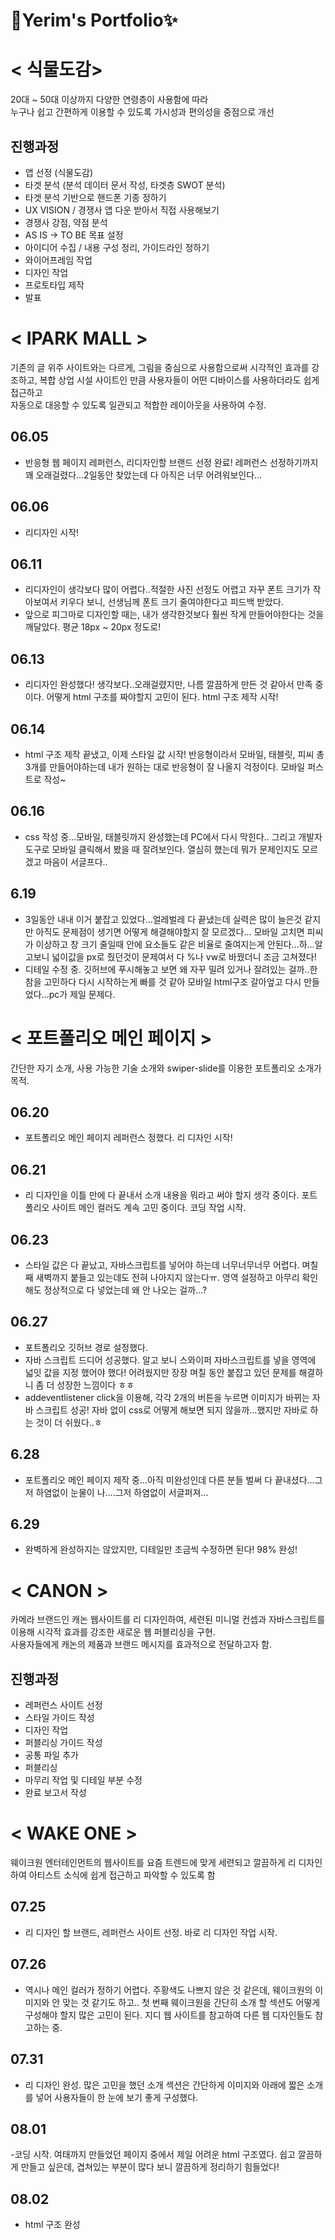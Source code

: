 # 🌈Yerim's Portfolio✨


# < 식물도감>
20대 ~ 50대 이상까지 다양한 연령층이 사용함에 따라  
누구나 쉽고 간편하게 이용할 수 있도록 가시성과 편의성을 중점으로 개선

## 진행과정
- 앱 선정 (식물도감)
- 타겟 분석 (분석 데이터 문서 작성, 타겟층 SWOT 분석)
-  타겟 분석 기반으로 핸드폰 기종 정하기
- UX VISION / 경쟁사 앱 다운 받아서 직접 사용해보기
- 경쟁사 강점, 약점 분석
- AS IS -> TO BE 목표 설정
- 아이디어 수집 / 내용 구성 정리, 가이드라인 정하기
- 와이어프레임 작업
- 디자인 작업
- 프로토타입 제작
- 발표

# < IPARK MALL >
기존의 글 위주 사이트와는 다르게, 그림을 중심으로 사용함으로써 시각적인 효과를 강조하고,  복합 상업 시설 사이트인 만큼 사용자들이 어떤 디바이스를 사용하더라도 쉽게 접근하고  
자동으로 대응할 수 있도록 일관되고 적합한 레이아웃을 사용하여 수정.

## 06.05
- 반응형 웹 페이지 레퍼런스, 리디자인할 브랜드 선정 완료! 레퍼런스 선정하기까지 꽤 오래걸렸다...2일동안 찾았는데 다 아직은 너무 어려워보인다...

## 06.06
- 리디자인 시작! 
  
## 06.11
- 리디자인이 생각보다 많이 어렵다..적절한 사진 선정도 어렵고 자꾸 폰트 크기가 작아보여서 키우다 보니, 선생님께 폰트 크기 줄여야한다고 피드백 받았다.
- 앞으로 피그마로 디자인할 때는, 내가 생각한것보다 훨씬 작게 만들어야한다는 것을 깨달았다. 평균 18px ~ 20px 정도로!

## 06.13
- 리디자인 완성했다! 생각보다..오래걸렸지만, 나름 깔끔하게 만든 것 같아서 만족 중이다. 어떻게 html 구조를 짜야할지 고민이 된다. html 구조 제작 시작!

## 06.14
- html 구조 제작 끝냈고, 이제 스타일 값 시작! 반응형이라서 모바일, 태블릿, 피씨 총 3개를 만들어야하는데 내가 원하는 대로 반응형이 잘 나올지 걱정이다. 모바일 퍼스트로 작성~

## 06.16 
- css 작성 중...모바일, 태블릿까지 완성했는데 PC에서 다시 막힌다.. 그리고 개발자 도구로 모바일 클릭해서 봤을 때 잘려보인다. 열심히 했는데 뭐가 문제인지도 모르겠고 마음이 서글프다..

## 6.19 
- 3일동안 내내 이거 붙잡고 있었다...얼레벌레 다 끝냈는데 실력은 많이 늘은것 같지만 아직도 문제점이 생기면 어떻게 해결해야할지 잘 모르겠다... 모바일 고치면 피씨가 이상하고 창 크기 줄일때 안에 요소들도 같은 비율로 줄여지는게 안된다...하...알고보니 넓이값을 px로 줬던것이 문제여서 다 %나 vw로 바꿨더니 조금 고쳐졌다!
- 디테일 수정 중. 깃허브에 푸시해놓고 보면 왜 자꾸 밀려 있거나 잘려있는 걸까..한참을 고민하다 다시 시작하는게 빠를 것 같아 모바일 html구조 갈아엎고 다시 만들었다...pc가 제일 문제다.

# < 포트폴리오 메인 페이지 >
간단한 자기 소개, 사용 가능한 기술 소개와 swiper-slide를 이용한 포트폴리오 소개가 목적.

## 06.20
- 포트폴리오 메인 페이지 레퍼런스 정했다. 리 디자인 시작!

## 06.21
- 리 디자인을 이틀 만에 다 끝내서 소개 내용을 뭐라고 써야 할지 생각 중이다. 포트폴리오 사이트 메인 컬러도 계속 고민 중이다. 코딩 작업 시작.

## 06.23
- 스타일 값은 다 끝났고, 자바스크립트를 넣어야 하는데 너무너무너무 어렵다. 며칠 째 새벽까지 붙들고 있는데도 전혀 나아지지 않는다ㅠ. 영역 설정하고 아무리 확인해도 정상적으로 다 넣었는데 왜 안 나오는 걸까...?

## 06.27
- 포트폴리오 깃허브 경로 설정했다. 
- 자바 스크립트 드디어 성공했다. 알고 보니 스와이퍼 자바스크립트를 넣을 영역에 넓잇 값을 지정 했어야 했다! 어려웠지만 장장 며칠 동안 붙잡고 있던 문제를 해결하니 좀 더 성장한 느낌이다 ㅎㅎ
- addeventlistener click을 이용해, 각각 2개의 버튼을 누르면 이미지가 바뀌는 자바 스크립트 성공! 자바 없이 css로 어떻게 해보면 되지 않을까...했지만 자바로 하는 것이 더 쉬웠다..ㅎ

## 6.28 
- 포트폴리오 메인 페이지 제작 중...아직 미완성인데 다른 분들 벌써 다 끝내셨다...그저 하염없이 눈물이 나....그저 하염없이 서글퍼져...

## 6.29
- 완벽하게 완성하지는 않았지만, 디테일만 조금씩 수정하면 된다! 98% 완성!

# < CANON >
카메라 브랜드인 캐논 웹사이트를 리 디자인하여, 세련된 미니멀 컨셉과 자바스크립트를 이용해  시각적 효과를 강조한 새로운 웹 퍼블리싱을 구현.  
사용자들에게 캐논의 제품과 브랜드 메시지를 효과적으로 전달하고자 함.

## 진행과정
- 레퍼런스 사이트 선정 
- 스타일 가이드 작성 
- 디자인 작업 
- 퍼블리싱 가이드 작성 
- 공통 파일 추가 
- 퍼블리싱 
- 마무리 작업 및 디테일 부분 수정 
- 완료 보고서 작성

# < WAKE ONE >
  웨이크원 엔터테인먼트의 웹사이트를 요즘 트렌드에 맞게 세련되고 깔끔하게 리 디자인하여 아티스트 소식에 쉽게 접근하고 파악할 수 있도록 함

## 07.25
- 리 디자인 할 브랜드, 레퍼런스 사이트 선정. 바로 리 디자인 작업 시작.

## 07.26
- 역시나 메인 컬러가 정하기 어렵다. 주황색도 나쁘지 않은 것 같은데, 웨이크원의 이미지와 안 맞는 것 같기도 하고.. 첫 번째 웨이크원을 간단히 소개 할 섹션도 어떻게 구성해야 할지 많은 고민이 된다. 지디 웹 사이트를 참고하여 다른 웹 디자인들도 참고하는 중.

## 07.31
- 리 디자인 완성. 많은 고민을 했던 소개 섹션은 간단하게 이미지와 아래에 짧은 소개를 넣어 사용자들이 한 눈에 보기 좋게 구성했다.

## 08.01
-코딩 시작. 여태까지 만들었던 페이지 중에서 제일 어려운 html 구조였다. 쉽고 깔끔하게 만들고 싶은데, 겹쳐있는 부분이 많다 보니 깔끔하게 정리하기 힘들었다!

## 08.02
- html 구조 완성
